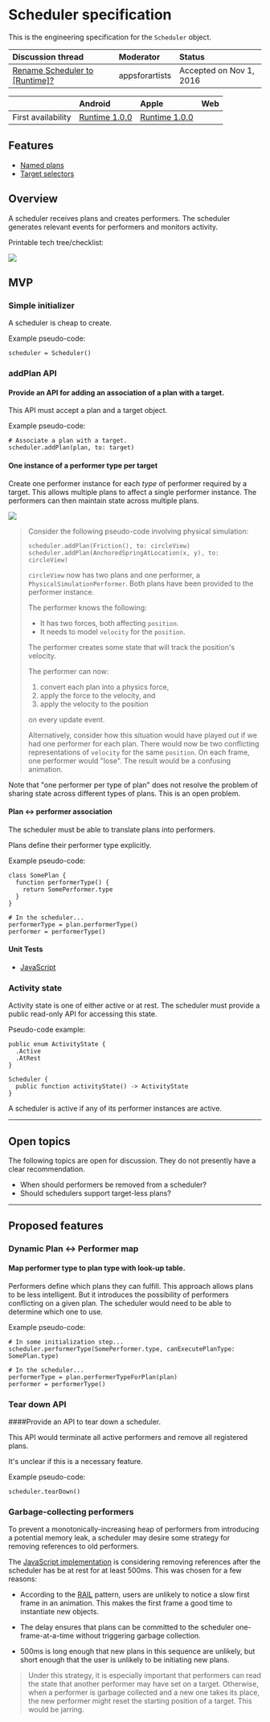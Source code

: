# Scheduler specification

This is the engineering specification for the `Scheduler` object.

| Discussion thread | Moderator | Status |
|:------------------|:-------|:-------|
| [Rename Scheduler to [Runtime]?](https://groups.google.com/forum/#!topic/material-motion/FNULoSyqEOo) | appsforartists | Accepted on Nov 1, 2016 |

|     | Android | Apple | Web |
|:----|:--------|:------|:----|
| First availability | [Runtime 1.0.0](https://github.com/material-motion/material-motion-runtime-android/releases) | [Runtime 1.0.0](https://github.com/material-motion/material-motion-runtime-objc/releases/tag/v1.0.0) | &nbsp; |

## Features

- [Named plans](named-plans.md)
- [Target selectors](target-selectors.md)

## Overview

A scheduler receives plans and creates performers. The scheduler generates relevant events for performers and monitors activity.

Printable tech tree/checklist:

![](../../_assets/SchedulerTechTree.svg)

## MVP

### Simple initializer

A scheduler is cheap to create.

Example pseudo-code:

    scheduler = Scheduler()

### addPlan API

#### Provide an API for adding an association of a plan with a target.

This API must accept a plan and a target object.

Example pseudo-code:

    # Associate a plan with a target.
    scheduler.addPlan(plan, to: target)

#### One instance of a performer type per target

Create one performer instance for each *type* of performer required by a target. This allows multiple plans to affect a single performer instance. The performers can then maintain state across multiple plans.

![](../../_assets/OnePerformer.svg)

> Consider the following pseudo-code involving physical simulation:
> 
>     scheduler.addPlan(Friction(), to: circleView)
>     scheduler.addPlan(AnchoredSpringAtLocation(x, y), to: circleView)
> 
> `circleView` now has two plans and one performer, a `PhysicalSimulationPerformer`. Both plans have been provided to the performer instance.
> 
> The performer knows the following:
> 
> - It has two forces, both affecting `position`.
> - It needs to model `velocity` for the `position`.
> 
> The performer creates some state that will track the position's velocity.
> 
> The performer can now:
> 
> 1. convert each plan into a physics force,
> 2. apply the force to the velocity, and
> 3. apply the velocity to the position
>
> on every update event.
> 
> Alternatively, consider how this situation would have played out if we had one performer for each plan. There would now be two conflicting representations of `velocity` for the same `position`. On each frame, one performer would "lose". The result would be a confusing animation.

Note that "one performer per type of plan" does not resolve the problem of sharing state across different types of plans. This is an open problem.

#### Plan ↔ performer association

The scheduler must be able to translate plans into performers.

Plans define their performer type explicitly.

Example pseudo-code:
  
    class SomePlan {
      function performerType() {
        return SomePerformer.type
      }
    }
    
    # In the scheduler...
    performerType = plan.performerType()
    performer = performerType()

#### Unit Tests

- [JavaScript](https://github.com/material-motion/material-motion-experiments-js/blob/develop/packages/runtime/src/__tests__/Scheduler-addPlan.test.ts)

### Activity state

Activity state is one of either active or at rest. The scheduler must provide a public read-only API for accessing this state.

Pseudo-code example:

    public enum ActivityState {
      .Active
      .AtRest
    }
    
    Scheduler {
      public function activityState() -> ActivityState
    }

A scheduler is active if any of its performer instances are active.

---

## Open topics

The following topics are open for discussion. They do not presently have a clear recommendation.

- When should performers be removed from a scheduler?
- Should schedulers support target-less plans?

---

## Proposed features

### Dynamic Plan ↔ Performer map

#### Map performer type to plan type with look-up table.

Performers define which plans they can fulfill. This approach allows plans to be less intelligent. But it introduces the possibility of performers conflicting on a given plan. The scheduler would need to be able to determine which one to use.

Example pseudo-code:
  
    # In some initialization step...
    scheduler.performerType(SomePerformer.type, canExecutePlanType: SomePlan.type)
    
    # In the scheduler...
    performerType = plan.performerTypeForPlan(plan)
    performer = performerType()


### Tear down API

####Provide an API to tear down a scheduler.

This API would terminate all active performers and remove all registered plans.

It's unclear if this is a necessary feature.

Example pseudo-code:

    scheduler.tearDown()

### Garbage-collecting performers

To prevent a monotonically-increasing heap of performers from introducing a potential memory leak, a scheduler may desire some strategy for removing references to old performers.

The [JavaScript implementation](https://github.com/material-motion/material-motion-experiments-js/) is considering removing references after the scheduler has be at rest for at least 500ms.  This was chosen for a few reasons:

- According to the [RAIL](https://developers.google.com/web/tools/chrome-devtools/profile/evaluate-performance/rail?hl=en) pattern, users are unlikely to notice a slow first frame in an animation.  This makes the first frame a good time to instantiate new objects.

- The delay ensures that plans can be committed to the scheduler one-frame-at-a-time without triggering garbage collection.

- 500ms is long enough that new plans in this sequence are unlikely, but short enough that the user is unlikely to be initiating new plans.

> Under this strategy, it is especially important that performers can read the state that another performer may have set on a target.  Otherwise, when a performer is garbage collected and a new one takes its place, the new performer might reset the starting position of a target.  This would be jarring.


